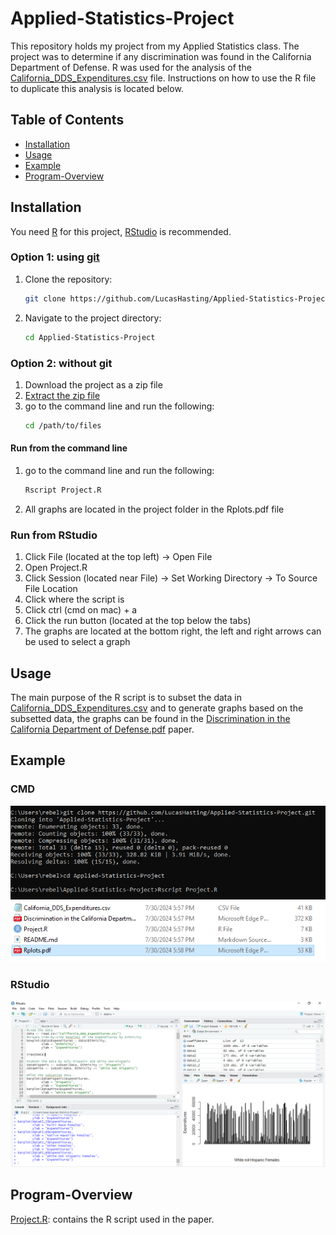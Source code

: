 # Applied-Statistics-Project

This repository holds my project from my Applied Statistics class. The project was to determine if any discrimination was found in the California Department of Defense. R was used for the analysis of the [California_DDS_Expenditures.csv]() file. Instructions on how to use the R file to duplicate this analysis is located below.

## Table of Contents

- [Installation](#installation)
- [Usage](#usage)
- [Example](#example)
- [Program-Overview](#program-overview)

## Installation

You need [R](https://rstudio-education.github.io/hopr/starting.html) for this project, [RStudio](https://rstudio-education.github.io/hopr/starting.html) is recommended.

### Option 1: using [git](https://git-scm.com/downloads)
1. Clone the repository:

    ```sh
    git clone https://github.com/LucasHasting/Applied-Statistics-Project.git
    ```

2. Navigate to the project directory:

    ```sh
    cd Applied-Statistics-Project
    ```
    
### Option 2: without git
1. Download the project as a zip file
2. [Extract the zip file](https://www.wikihow.com/Unzip-a-File)
3. go to the command line and run the following:
   ```sh
   cd /path/to/files
   ```

#### Run from the command line
1. go to the command line and run the following:
   ```sh
   Rscript Project.R
   ```
2. All graphs are located in the project folder in the Rplots.pdf file

### Run from RStudio
1. Click File (located at the top left) -> Open File
2. Open Project.R
3. Click Session (located near File) -> Set Working Directory -> To Source File Location
4. Click where the script is
5. Click ctrl (cmd on mac) + a
6. Click the run button (located at the top below the tabs)
7. The graphs are located at the bottom right, the left and right arrows can be used to select a graph

## Usage

The main purpose of the R script is to subset the data in [California_DDS_Expenditures.csv](https://github.com/LucasHasting/Applied-Statistics-Project/blob/main/Discrimination%20in%20the%20California%20Department%20of%20Defense.pdf) and to generate graphs based on the subsetted data, the graphs can be found in the [Discrimination in the California Department of Defense.pdf](https://github.com/LucasHasting/Applied-Statistics-Project/blob/main/Discrimination%20in%20the%20California%20Department%20of%20Defense.pdf) paper.

## Example

### CMD
![EXAMPLE](example1.png)
![EXAMPLE](example2.png)

### RStudio
![EXAMPLE](example3.png)

## Program-Overview

[Project.R](https://github.com/LucasHasting/Applied-Statistics-Project/blob/main/Project.R): contains the R script used in the paper.  
